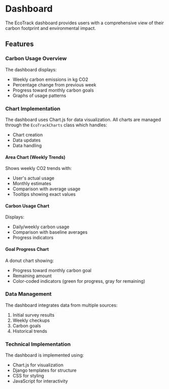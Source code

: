 # Dashboard

The EcoTrack dashboard provides users with a comprehensive view of their carbon footprint and environmental impact.

## Features

### Carbon Usage Overview

The dashboard displays:
- Weekly carbon emissions in kg CO2
- Percentage change from previous week
- Progress toward monthly carbon goals
- Graphs of usage patterns

### Chart Implementation

The dashboard uses Chart.js for data visualization. All charts are managed through the `EcoTrackCharts` class which handles:
- Chart creation
- Data updates
- Data handling

#### Area Chart (Weekly Trends)
Shows weekly CO2 trends with:
- User's actual usage
- Monthly estimates
- Comparison with average usage
- Tooltips showing exact values



#### Carbon Usage Chart
Displays:
- Daily/weekly carbon usage
- Comparison with baseline averages
- Progress indicators

#### Goal Progress Chart
A donut chart showing:
- Progress toward monthly carbon goal
- Remaining amount
- Color-coded indicators (green for progress, gray for remaining)

### Data Management

The dashboard integrates data from multiple sources:
1. Initial survey results
2. Weekly checkups
3. Carbon goals
4. Historical trends

### Technical Implementation

The dashboard is implemented using:
- Chart.js for visualization
- Django templates for structure
- CSS for styling
- JavaScript for interactivity

